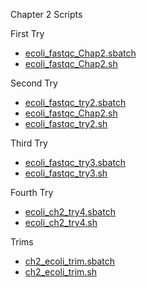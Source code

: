 Chapter 2 Scripts

First Try
* [ecoli_fastqc_Chap2.sbatch](https://github.com/biol726314/Biol5263/blob/main/Scripts/ecoli_fastqc_Chap2.sbatch)
* [ecoli_fastqc_Chap2.sh](https://github.com/biol726314/Biol5263/blob/main/Scripts/ecoli_fastqc_Chap2.sh)

Second Try
* [ecoli_fastqc_try2.sbatch](https://github.com/biol726314/Biol5263/blob/main/Scripts/ecoli_fastqc_Chap2.sbatch)
* [ecoli_fastqc_Chap2.sh](https://github.com/biol726314/Biol5263/blob/main/Scripts/ecoli_fastqc_Chap2.sh)
* [ecoli_fastqc_try2.sh](https://github.com/biol726314/Biol5263/blob/main/Scripts/ecoli_fastqc_try2.sh)

Third Try
* [ecoli_fastqc_try3.sbatch](https://github.com/biol726314/Biol5263/blob/main/Scripts/ecoli_fastqc_try3.sbatch)
* [ecoli_fastqc_try3.sh](https://github.com/biol726314/Biol5263/blob/main/Scripts/ecoli_fastqc_try3.sh)

Fourth Try
* [ecoli_ch2_try4.sbatch](https://github.com/biol726314/Biol5263/blob/main/Scripts/ecoli_ch2_try4.sbatch)
* [ecoli_ch2_try4.sh](https://github.com/biol726314/Biol5263/blob/main/Scripts/ecoli_ch2_try4.sh)

Trims
* [ch2_ecoli_trim.sbatch](https://github.com/biol726314/Biol5263/blob/main/Scripts/chap2/ch2_ecoli_trim.sbatch)
* [ch2_ecoli_trim.sh](https://github.com/biol726314/Biol5263/blob/main/Scripts/chap2/ch2_ecoli_trim.sh)
